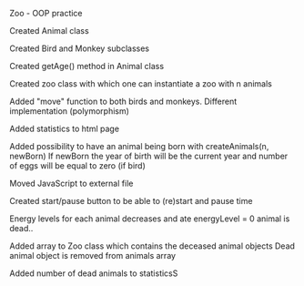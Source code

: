 Zoo - OOP practice

Created Animal class

Created Bird and Monkey subclasses

Created getAge() method in Animal class

Created zoo class with which one can instantiate a zoo with n animals

Added "move" function to both birds and monkeys. Different implementation (polymorphism)

Added statistics to html page

Added possibility to have an animal being born with createAnimals(n, newBorn)
If newBorn the year of birth will be the current year and number of eggs will be equal to zero (if bird)

Moved JavaScript to external file

Created start/pause button to be able to (re)start and pause time

Energy levels for each animal decreases and ate energyLevel = 0 animal is dead..

Added array to Zoo class which contains the deceased animal objects
Dead animal object is removed from animals array

Added number of dead animals to statisticsS